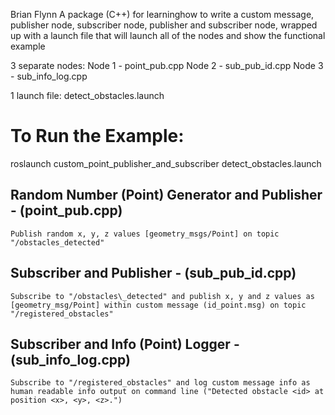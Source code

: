 Brian Flynn
A package (C++) for learninghow to write a custom message, publisher node, subscriber node, publisher and subscriber node, wrapped up with a launch file that will launch all of the nodes and show the functional example

3 separate nodes:
	Node 1 - point\_pub.cpp
	Node 2 - sub\_pub_id.cpp
	Node 3 - sub\_info_log.cpp

1 launch file:
	detect\_obstacles.launch

# To Run the Example:
roslaunch custom\_point\_publisher\_and\_subscriber detect\_obstacles.launch


## Random Number (Point) Generator and Publisher - (point\_pub.cpp)
    Publish random x, y, z values [geometry_msgs/Point] on topic "/obstacles_detected"


## Subscriber and Publisher - (sub\_pub\_id.cpp)
    Subscribe to "/obstacles\_detected" and publish x, y and z values as [geometry_msg/Point] within custom message (id_point.msg) on topic "/registered_obstacles"


## Subscriber and Info (Point) Logger - (sub\_info\_log.cpp)
    Subscribe to "/registered_obstacles" and log custom message info as human readable info output on command line ("Detected obstacle <id> at position <x>, <y>, <z>.")


